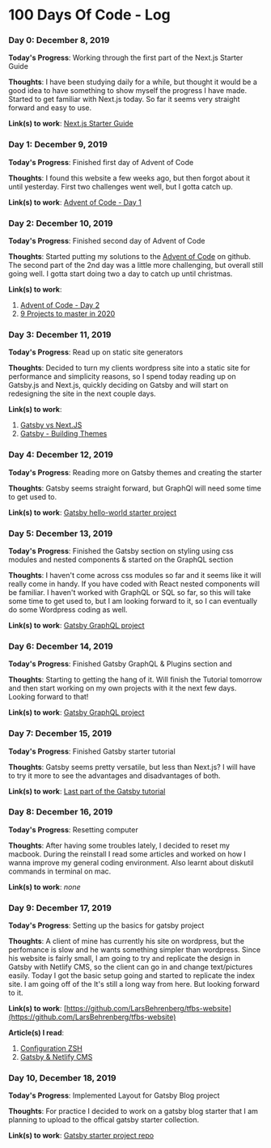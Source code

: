 # 100 Days Of Code - Log

### Day 0: December 8, 2019

**Today's Progress**: Working through the first part of the Next.js Starter Guide

**Thoughts**: I have been studying daily for a while, but thought it would be a good idea to have something to show myself the progress I have made. Started to get familiar with Next.js today. So far it seems very straight forward and easy to use.

**Link(s) to work**: [Next.js Starter Guide](https://nextjs.org/learn/basics/getting-started)


### Day 1: December 9, 2019

**Today's Progress**: Finished first day of Advent of Code

**Thoughts**: I found this website a few weeks ago, but then forgot about it until yesterday. First two challenges went well, but I gotta catch up.

**Link(s) to work**: [Advent of Code - Day 1](https://adventofcode.com/2019/day/1)


### Day 2: December 10, 2019

**Today's Progress**: Finished second day of Advent of Code

**Thoughts**: Started putting my solutions to the [Advent of Code](https://adventofcode.com/) on github. The second part of the 2nd day was a little more challenging, but overall still going well. I gotta start doing two a day to catch up until christmas.

**Link(s) to work**: 
1. [Advent of Code - Day 2](https://adventofcode.com/2019/day/2)
2. [9 Projects to master in 2020](https://medium.com/better-programming/9-projects-you-can-do-to-become-a-front-end-master-in-2020-97577110cca1)


### Day 3: December 11, 2019

**Today's Progress**: Read up on static site generators

**Thoughts**: Decided to turn my clients wordpress site into a static site for performance and simplicity reasons, so I spend today reading up on Gatsby.js and Next.js, quickly deciding on Gatsby and will start on redesigning the site in the next couple days.

**Link(s) to work**: 
1. [Gatsby vs Next.JS](https://dev.to/jameesy/gatsby-vs-next-js-what-why-and-when-4al5)
2. [Gatsby - Building Themes](https://www.gatsbyjs.org/docs/themes/building-themes/)


### Day 4: December 12, 2019

**Today's Progress**: Reading more on Gatsby themes and creating the starter

**Thoughts**: Gatsby seems straight forward, but GraphQl will need some time to get used to.

**Link(s) to work**: [Gatsby hello-world starter project](https://github.com/LarsBehrenberg/testing-projects/tree/master/gatsby-hello-world)


### Day 5: December 13, 2019

**Today's Progress**: Finished the Gatsby section on styling using css modules and nested components & started on the GraphQL section

**Thoughts**: I haven't come across css modules so far and it seems like it will really come in handy. If you have coded with React nested components will be familiar. I haven't worked with GraphQL or SQL so far, so this will take some time to get used to, but I am looking forward to it, so I can eventually do some Wordpress coding as well.

**Link(s) to work**: [Gatsby GraphQL project](https://github.com/LarsBehrenberg/testing-projects/tree/master/gatsby-graphql)


### Day 6: December 14, 2019

**Today's Progress**: Finished Gatsby GraphQL & Plugins section and 

**Thoughts**: Starting to getting the hang of it. Will finish the Tutorial tomorrow and then start working on my own projects with it the next few days. Looking forward to that!

**Link(s) to work**: [Gatsby GraphQL project](https://www.gatsbyjs.org/tutorial/part-seven/)


### Day 7: December 15, 2019

**Today's Progress**: Finished Gatsby starter tutorial

**Thoughts**: Gatsby seems pretty versatile, but less than Next.js? I will have to try it more to see the advantages and disadvantages of both.

**Link(s) to work**: [Last part of the Gatsby tutorial](https://www.gatsbyjs.org/tutorial/part-eight/)


### Day 8: December 16, 2019

**Today's Progress**: Resetting computer

**Thoughts**: After having some troubles lately, I decided to reset my macbook. During the reinstall I read some articles and worked on how I wanna improve my general coding environment. Also learnt about diskutil commands in terminal on mac.

**Link(s) to work**: *none*


### Day 9: December 17, 2019

**Today's Progress**: Setting up the basics for gatsby project

**Thoughts**: A client of mine has currently his site on wordpress, but the perfomance is slow and he wants something simpler than wordpress. Since his website is fairly small, I am going to try and replicate the design in Gatsby with Netlify CMS, so the client can go in and change text/pictures easily. Today I got the basic setup going and started to replicate the index site. I am going off of the  It's still a long way from here. But looking forward to it.

**Link(s) to work**: [https://github.com/LarsBehrenberg/tfbs-website](https://github.com/LarsBehrenberg/tfbs-website)

**Article(s) I read**: 
1. [Configuration ZSH](https://www.freecodecamp.org/news/how-to-configure-your-macos-terminal-with-zsh-like-a-pro-c0ab3f3c1156/)
2. [Gatsby & Netlify CMS](https://www.gatsbyjs.org/docs/sourcing-from-netlify-cms/)


### Day 10, December 18, 2019

**Today's Progress**: Implemented Layout for Gatsby Blog project

**Thoughts**: For practice I decided to work on a gatsby blog starter that I am planning to upload to the offical gatsby starter collection.

**Link(s) to work**: [Gatsby starter project repo](https://github.com/LarsBehrenberg/testing-projects/tree/master/gatsby-graphql)
